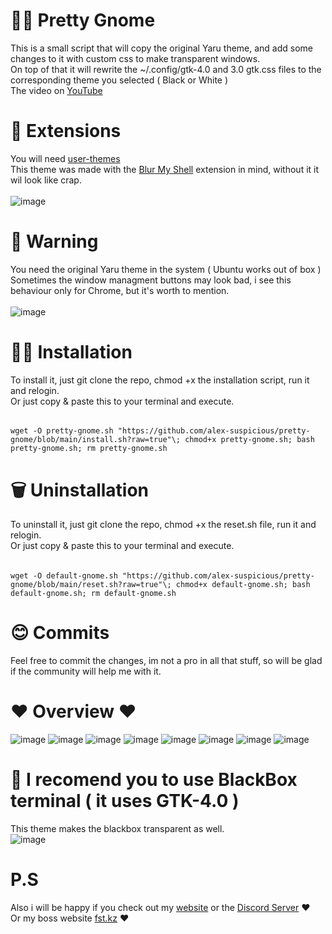 # 💅🏻 Pretty Gnome
This is a small script that will copy the original Yaru theme, and add some changes to it with custom css to make transparent windows.<br>
On top of that it will rewrite the ~/.config/gtk-4.0 and 3.0 gtk.css files to the corresponding theme you selected ( Black or White )<br>
The video on [YouTube](https://youtu.be/P2ySmzwxCnQ)

# 🧩 Extensions
You will need [user-themes](https://extensions.gnome.org/extension/19/user-themes/)<br>
This theme was made with the [Blur My Shell](https://extensions.gnome.org/extension/3193/blur-my-shell/) extension in mind, without it it wil look like crap.<br><br>
![image](https://github.com/user-attachments/assets/c37b54a9-266d-4818-a825-eb9628a80389)

# 🚨 Warning
You need the original Yaru theme in the system ( Ubuntu works out of box )<br>
Sometimes the window managment buttons may look bad, i see this behaviour only for Chrome, but it's worth to mention.<br><br>
![image](https://github.com/user-attachments/assets/f5922a84-6cea-438d-9374-f7a3eac61e6b)

# 🧑‍💻 Installation
To install it, just git clone the repo, chmod +x the installation script, run it and relogin.<br>
Or just copy & paste this to your terminal and execute.
######
    wget -O pretty-gnome.sh "https://github.com/alex-suspicious/pretty-gnome/blob/main/install.sh?raw=true"\; chmod+x pretty-gnome.sh; bash pretty-gnome.sh; rm pretty-gnome.sh

# 🗑️ Uninstallation 
To uninstall it, just git clone the repo, chmod +x the reset.sh file, run it and relogin.<br>
Or just copy & paste this to your terminal and execute.
######
    wget -O default-gnome.sh "https://github.com/alex-suspicious/pretty-gnome/blob/main/reset.sh?raw=true"\; chmod+x default-gnome.sh; bash default-gnome.sh; rm default-gnome.sh


# 😊 Commits
Feel free to commit the changes, im not a pro in all that stuff, so will be glad if the community will help me with it.

# ❤️ Overview ❤️
![image](https://github.com/user-attachments/assets/d93c3d5a-395c-4aa0-a843-079374f98232)
![image](https://github.com/user-attachments/assets/e5eae3bf-3479-4d82-943f-7944a0569b87)
![image](https://github.com/user-attachments/assets/4c6dca3f-75bb-4321-bd41-76fef17ad221)
![image](https://github.com/user-attachments/assets/fbbe4915-f899-4aea-9e2e-77cafd5dacb5)
![image](https://github.com/user-attachments/assets/72c9c1b2-b930-40be-88bc-a486c17b5cef)
![image](https://github.com/user-attachments/assets/3b9e41a3-02b5-4510-83d0-f42387907ac4)
![image](https://github.com/user-attachments/assets/8b4c051a-3082-42bc-9566-12e6a5805bc9)
![image](https://github.com/user-attachments/assets/68bbc4e9-4104-46f2-a90f-d72be43dc554)


# 🤗 I recomend you to use BlackBox terminal ( it uses GTK-4.0 )
This theme makes the blackbox transparent as well.<br>
![image](https://github.com/user-attachments/assets/953f9641-59bb-4c0b-8328-370636451286)

# P.S
Also i will be happy if you check out my [website](http://mentalgames.org/) or the [Discord Server](https://discord.gg/w9XsgY8ZpS) ❤️<br>
Or my boss website [fst.kz](https://fst.kz/) ❤️
